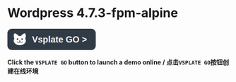 # Wordpress 4.7.3-fpm-alpine

<a href="https://www.vsplate.com/?docker-compose=https://github.com/vsplate/dcenvs/wordpress/4.7.3-fpm-alpine"><img alt="VSPLATE GO" src="https://raw.githubusercontent.com/vsplate/images/master/vsgo_btn.png" width="200px"></a>

**Click the `VSPLATE GO` button to launch a demo online / 点击`VSPLATE GO`按钮创建在线环境**